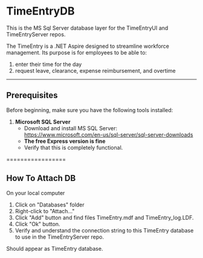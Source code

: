 # TimeEntryDB
This is the MS Sql Server database layer for the TimeEntryUI and TimeEntryServer repos. 

The TimeEntry is a .NET Aspire designed to streamline workforce management.
Its purpose is for employees to be able to:
  1) enter their time for the day
  2) request leave, clearance, expense reimbursement, and overtime

---

## Prerequisites

Before beginning, make sure you have the following tools installed:

1. **Microsoft SQL Server**
    - Download and install MS SQL Server:  https://www.microsoft.com/en-us/sql-server/sql-server-downloads
    - **The free Express version is fine**
    - Verify that this is completely functional.
     
=================

## How To Attach DB

On your local computer 
  1) Click on "Databases" folder
  2) Right-click to "Attach..."
  3) Click "Add" button and find files TimeEntry.mdf and TimeEntry_log.LDF.
  4) Click "Ok" button.
  5) Verify and understand the connection string to this TimeEntry database to use in the TimeEntryServer repo.

Should appear as TimeEntry database.
